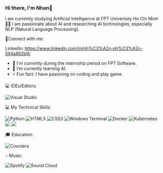### Hi there, I'm Nhan👋

I am currently studying Artificial Intelligence at FPT Univerisity Ho Chi Minh 🧑‍🎓 I am passionate about AI and researching AI technologies, especially NLP (Natural Language Processing).

🤚Connect with me:

Linkedin: https://www.linkedin.com/in/nh%C3%A2n-nh%C3%A2n-594a662b9/

- 🔭 I'm currently during the internship period on FPT Software. 
- 🌱 I’m currently learning AI. 
- ⚡ Fun fact: I have pasioning on coding and play game.

💻 IDEs/Editors:

![Visual Studio](https://img.shields.io/badge/Visual%20Studio-5C2D91.svg?style=for-the-badge&logo=visual-studio&logoColor=white)
  
💻 My Technical Skills:

![Python](https://img.shields.io/badge/python-3670A0?style=for-the-badge&logo=python&logoColor=ffdd54)
![HTML5](https://img.shields.io/badge/html5-%23E34F26.svg?style=for-the-badge&logo=html5&logoColor=white)
![CSS3](https://img.shields.io/badge/css3-%231572B6.svg?style=for-the-badge&logo=css3&logoColor=white)
![Windows Terminal](https://img.shields.io/badge/Windows%20Terminal-%234D4D4D.svg?style=for-the-badge&logo=windows-terminal&logoColor=white)
![Docker](https://img.shields.io/badge/docker-%230db7ed.svg?style=for-the-badge&logo=docker&logoColor=white)
![Kubernetes](https://img.shields.io/badge/kubernetes-%23326ce5.svg?style=for-the-badge&logo=kubernetes&logoColor=white)
<img src="https://img.shields.io/badge/TensorFlow%20-%23FF6F00.svg?&style=for-the-badge&logo=TensorFlow&logoColor=white" />
<img src="https://img.shields.io/badge/Keras%20-%23D00000.svg?&style=for-the-badge&logo=Keras&logoColor=white"/>

🎓 Education:

![Coursera](https://img.shields.io/badge/Coursera-%230056D2.svg?style=for-the-badge&logo=Coursera&logoColor=white)


🎶 Music:

![Spotify](https://img.shields.io/badge/Spotify-1ED760?style=for-the-badge&logo=spotify&logoColor=white)
![Sound Cloud](https://img.shields.io/badge/sound%20cloud-FF5500?style=for-the-badge&logo=soundcloud&logoColor=white)

